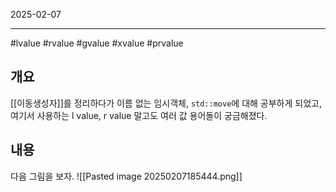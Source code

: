 

2025-02-07

----
#lvalue #rvalue #gvalue #xvalue #prvalue 

## 개요
[[이동생성자]]를 정리하다가 이름 없는 임시객체, `std::move`에 대해 공부하게 되었고, 여기서 사용하는 l value, r value 말고도 여러 값 용어돌이 궁금해졌다. 

## 내용
다음 그림을 보자. 
![[Pasted image 20250207185444.png]]


